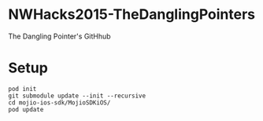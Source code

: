 # NWHacks2015-TheDanglingPointers
The Dangling Pointer's GitHhub

# Setup

```
pod init
git submodule update --init --recursive
cd mojio-ios-sdk/MojioSDKiOS/
pod update
```

